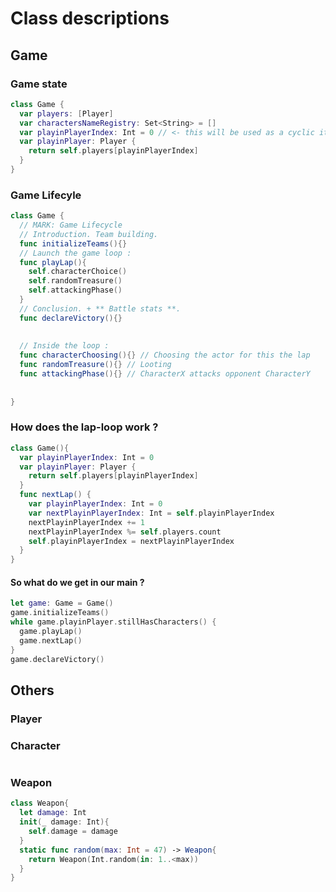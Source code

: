 #  Class descriptions


## Game
### Game state
``` swift
class Game {
  var players: [Player]
  var charactersNameRegistry: Set<String> = []
  var playinPlayerIndex: Int = 0 // <- this will be used as a cyclic iterator
  var playinPlayer: Player {
    return self.players[playinPlayerIndex]
  }
}
```

### Game Lifecyle
``` swift
class Game {
  // MARK: Game Lifecycle
  // Introduction. Team building.
  func initializeTeams(){}
  // Launch the game loop :
  func playLap(){
    self.characterChoice()
    self.randomTreasure()
    self.attackingPhase()
  }
  // Conclusion. + ** Battle stats **.
  func declareVictory(){}
  
  
  // Inside the loop :
  func characterChoosing(){} // Choosing the actor for this the lap
  func randomTreasure(){} // Looting
  func attackingPhase(){} // CharacterX attacks opponent CharacterY
  
  
}
```
### How does the lap-loop work ?
``` swift
class Game(){
  var playinPlayerIndex: Int = 0
  var playinPlayer: Player {
    return self.players[playinPlayerIndex]
  }
  func nextLap() {
    var playinPlayerIndex: Int = 0
    var nextPlayinPlayerIndex: Int = self.playinPlayerIndex
    nextPlayinPlayerIndex += 1
    nextPlayinPlayerIndex %= self.players.count
    self.playinPlayerIndex = nextPlayinPlayerIndex
  }
}
```
#### So what do we get in our main ?
``` swift
let game: Game = Game()
game.initializeTeams()
while game.playinPlayer.stillHasCharacters() {
  game.playLap()
  game.nextLap()
}
game.declareVictory()
```


## 




## Others
### Player
### Character
``` swift

```
### Weapon
``` swift
class Weapon{
  let damage: Int
  init(_ damage: Int){
    self.damage = damage
  }
  static func random(max: Int = 47) -> Weapon{
    return Weapon(Int.random(in: 1..<max))
  }
}
```
